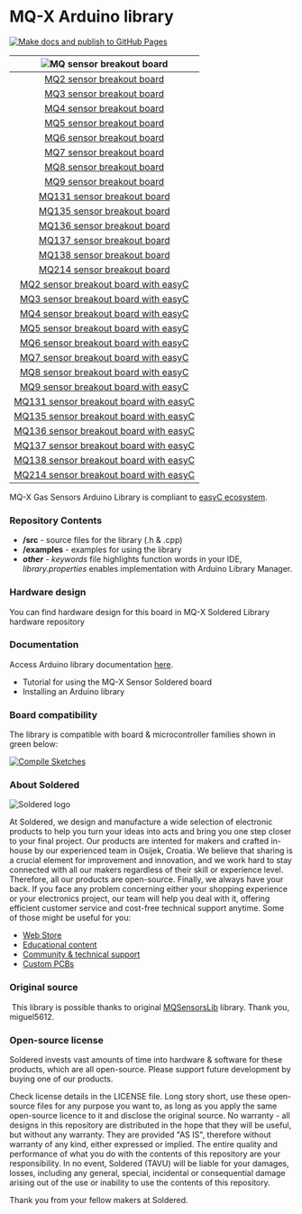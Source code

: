 # MQ-X Arduino library

[![Make docs and publish to GitHub Pages](https://github.com/e-radionicacom/Soldered-MQ-Sensor-Arduino-Library/actions/workflows/make_docs.yml/badge.svg?branch=dev)](https://github.com/e-radionicacom/Soldered-MQ-Sensor-Arduino-Library/actions/workflows/make_docs.yml)

| ![MQ sensor breakout board](https://upload.wikimedia.org/wikipedia/commons/8/8f/Example_image.svg) |
| :---------------------------------------------------------------------------------------------: |
| [MQ2 sensor breakout board](https://www.solde.red/333102)                                                            |
| [MQ3 sensor breakout board](https://www.solde.red/333103)                                                            |
| [MQ4 sensor breakout board](https://www.solde.red/333104)                                                            |
| [MQ5 sensor breakout board](https://www.solde.red/333105)                                                            |
| [MQ6 sensor breakout board](https://www.solde.red/333106)                                                            |
| [MQ7 sensor breakout board](https://www.solde.red/333107)                                                            |
| [MQ8 sensor breakout board](https://www.solde.red/333108)                                                            |
| [MQ9 sensor breakout board](https://www.solde.red/333109)                                                            |
| [MQ131 sensor breakout board](https://www.solde.red/333110)                                                            |
| [MQ135 sensor breakout board](https://www.solde.red/333111)                                                            |
| [MQ136 sensor breakout board](https://www.solde.red/333112)                                                            |
| [MQ137 sensor breakout board](https://www.solde.red/333113)                                                            |
| [MQ138 sensor breakout board](https://www.solde.red/333114)                                                            |
| [MQ214 sensor breakout board](https://www.solde.red/333115)                                                            |
| [MQ2 sensor breakout board with easyC](https://www.solde.red/333116)                                                            |
| [MQ3 sensor breakout board with easyC](https://www.solde.red/333117)                                                            |
| [MQ4 sensor breakout board with easyC](https://www.solde.red/333118)                                                            |
| [MQ5 sensor breakout board with easyC](https://www.solde.red/333119)                                                            |
| [MQ6 sensor breakout board with easyC](https://www.solde.red/333120)                                                            |
| [MQ7 sensor breakout board with easyC](https://www.solde.red/333121)                                                            |
| [MQ8 sensor breakout board with easyC](https://www.solde.red/333122)                                                            |
| [MQ9 sensor breakout board with easyC](https://www.solde.red/333123)                                                            |
| [MQ131 sensor breakout board with easyC](https://www.solde.red/333124)                                                            |
| [MQ135 sensor breakout board with easyC](https://www.solde.red/333125)                                                            |
| [MQ136 sensor breakout board with easyC](https://www.solde.red/333126)                                                            |
| [MQ137 sensor breakout board with easyC](https://www.solde.red/333127)                                                            |
| [MQ138 sensor breakout board with easyC](https://www.solde.red/333128)                                                            |
| [MQ214 sensor breakout board with easyC](https://www.solde.red/333129)                                                            |

MQ-X Gas Sensors Arduino Library is compliant to [easyC ecosystem](https://www.soldered.com/easyC). 

### Repository Contents
- **/src** - source files for the library (.h & .cpp)
- **/examples** - examples for using the library
- ***other*** - *keywords* file highlights function words in your IDE, *library.properties* enables implementation with Arduino Library Manager.

### Hardware design
You can find hardware design for this board in MQ-X Soldered Library hardware repository

### Documentation

Access Arduino library documentation [here](https://e-radionicacom.github.io/Soldered-MQ-Gas-Sensor-Arduino-Library/).

- Tutorial for using the MQ-X Sensor Soldered board
- Installing an Arduino library

### Board compatibility

The library is compatible with board & microcontroller families shown in green below: 

[![Compile Sketches](http://github-actions.40ants.com/e-radionicacom/Soldered-MQ-Sensor-Arduino-Library/matrix.svg?branch=dev&only=Compile%20Sketches)](https://github.com/e-radionicacom/Soldered-MQ-Sensor-Arduino-Library/actions/workflows/compile_test.yml)

### About Soldered
![Soldered logo](https://raw.githubusercontent.com/e-radionicacom/Soldered-MQ-Sensor-Arduino-Library/dev/extras/Logo%20horizontal-2.svg)

At Soldered, we design and manufacture a wide selection of electronic products to help you turn your ideas into acts and bring you one step closer to your final project. Our products are intented for makers and crafted in-house by our experienced team in Osijek, Croatia. We believe that sharing is a crucial element for improvement and innovation, and we work hard to stay connected with all our makers regardless of their skill or experience level. Therefore, all our products are open-source. Finally, we always have your back. If you face any problem concerning either your shopping experience or your electronics project, our team will help you deal with it, offering efficient customer service and cost-free technical support anytime. Some of those might be useful for you:

- [Web Store](https://www.soldered.com)
- [Educational content](https://learn.soldered.com)
- [Community & technical support](https://community.soldered.com)
- [Custom PCBs](https://pcb.soldered.com)


### Original source
​
This library is possible thanks to original [MQSensorsLib](https://github.com/miguel5612/MQSensorsLib) library. Thank you, miguel5612. 


### Open-source license
Soldered invests vast amounts of time into hardware & software for these products, which are all open-source. Please support future development by buying one of our products. 

Check license details in the LICENSE file. Long story short, use these open-source files for any purpose you want to, as long as you apply the same open-source licence to it and disclose the original source. No warranty - all designs in this repository are distributed in the hope that they will be useful, but without any warranty. They are provided "AS IS", therefore without warranty of any kind, either expressed or implied. The entire quality and performance of what you do with the contents of this repository are your responsibility. In no event, Soldered (TAVU) will be liable for your damages, losses, including any general, special, incidental or consequential damage arising out of the use or inability to use the contents of this repository. 

Thank you from your fellow makers at Soldered.

